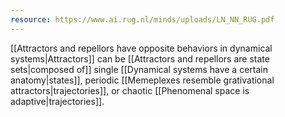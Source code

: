 ```yaml
---
resource: https://www.ai.rug.nl/minds/uploads/LN_NN_RUG.pdf
---
```


[[Attractors and repellors have opposite behaviors in dynamical systems|Attractors]] can be [[Attractors and repellors are state sets|composed of]] single [[Dynamical systems have a certain anatomy|states]], periodic [[Memeplexes resemble grativational attractors|trajectories]], or chaotic [[Phenomenal space is adaptive|trajectories]].